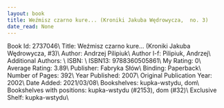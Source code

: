 ```yaml
---
layout: book
title: Weźmisz czarno kure... (Kroniki Jakuba Wędrowycza,  no. 3)
date_read: None
---
```


Book Id: 2737046\ 
Title: Weźmisz czarno kure... (Kroniki Jakuba Wędrowycza, #3)\ 
Author: Andrzej Pilipiuk\ 
Author l-f: Pilipiuk, Andrzej\ 
Additional Authors: \ 
ISBN: \ 
ISBN13: 9788360505861\ 
My Rating: 0\ 
Average Rating: 3.89\ 
Publisher: Fabryka Słów\ 
Binding: Paperback\ 
Number of Pages: 392\ 
Year Published: 2007\ 
Original Publication Year: 2002\ 
Date Added: 2021/03/08\ 
Bookshelves: kupka-wstydu, dom\ 
Bookshelves with positions: kupka-wstydu (#2153), dom (#32)\ 
Exclusive Shelf: kupka-wstydu\ 

